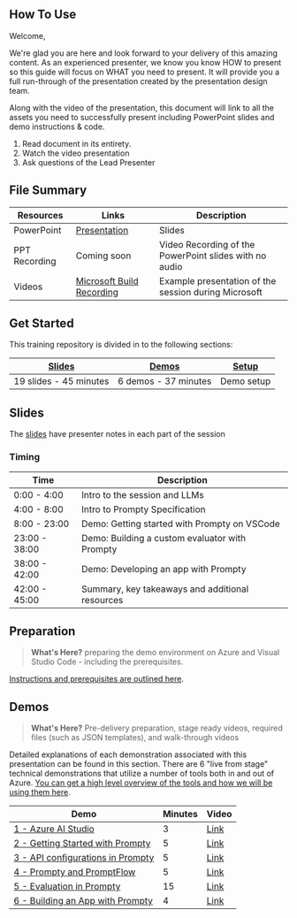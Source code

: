 <!-- ## TODO: -->
<!-- Update this page as you see fit to properly train a future presenter of your content. A past train the trainer repo is included below for your assitance, but feel free to make any changes.

Note: Please make sure to update any links within the markdown so they point to the correct file. -->

## How To Use

Welcome,

We're glad you are here and look forward to your delivery of this amazing content. As an experienced presenter, we know you know HOW to present so this guide will focus on WHAT you need to present. It will provide you a full run-through of the presentation created by the presentation design team. 

Along with the video of the presentation, this document will link to all the assets you need to successfully present including PowerPoint slides and demo instructions & code.

1.  Read document in its entirety.
2.  Watch the video presentation
3.  Ask questions of the Lead Presenter

## File Summary

| Resources          | Links                            | Description |
|-------------------|----------------------------------|-------------------|
| PowerPoint        | [Presentation](https://aka.ms/AArxx78) | Slides |
| PPT Recording     | Coming soon | Video Recording of the PowerPoint slides with no audio |
| Videos            | [Microsoft Build Recording](https://build.microsoft.com/sessions/86e41e8b-1fd2-40fa-a608-6f99a28d4a61) | Example presentation of the session during Microsoft |

## Get Started

This training repository is divided in to the following sections:

| [Slides](#slides) | [Demos](demos/README.md) | [Setup](setup.md) | 
|-------------------|---------------------------|--------------------------------------
| 19 slides - 45 minutes| 6 demos - 37 minutes | Demo setup

## Slides

The [slides](presentations.md) have presenter notes in each part of the session

### Timing

| Time        | Description 
--------------|-------------
0:00 - 4:00   | Intro to the session and LLMs
4:00 - 8:00   | Intro to Prompty Specification
8:00 - 23:00  | Demo: Getting started with Prompty on VSCode
23:00 - 38:00 | Demo: Building a custom evaluator with Prompty
38:00 - 42:00 | Demo: Developing an app with Prompty
42:00 - 45:00 | Summary, key takeaways and additional resources

## Preparation

>**What's Here?** preparing the demo environment on Azure and Visual Studio Code - including the prerequisites.

[Instructions and prerequisites are outlined here](setup.md). 


## Demos

> **What's Here?** Pre-delivery preparation, stage ready videos, required files (such as JSON templates), and walk-through videos

Detailed explanations of each demonstration associated with this presentation can be found in this section. There are 6 "live from stage" technical demonstrations that utilize a number of tools both in and out of Azure. [You can get a high level overview of the tools and how we will be using them here](demos/README.md).

| Demo | Minutes | Video |
-------------------------------------------------------------------------------------------------------|---------|----------------- | 
|  [1 - Azure AI Studio](demos/demo_1_Azure_AI_Studio.md) | 3       | [Link]() |
|  [2 - Getting Started with Prompty](demos/demo_2_getting_started_with_Prompty.md) | 5       | [Link]() |
|  [3 - API configurations in Prompty](demos/demo_3_Prompty_API_configurations.md) | 5       | [Link]() |
|  [4 - Prompty and PromptFlow](demos/demo_4_Prompty_and_Promptflow.md) | 5       | [Link]() |
|  [5 - Evaluation in Prompty](demos/demo_5_Prompty_eval.md) | 15       | [Link]() |
|  [6 - Building an App with Prompty](demos/demo_6_app_with_Prompty.md) | 4       | [Link]() |

